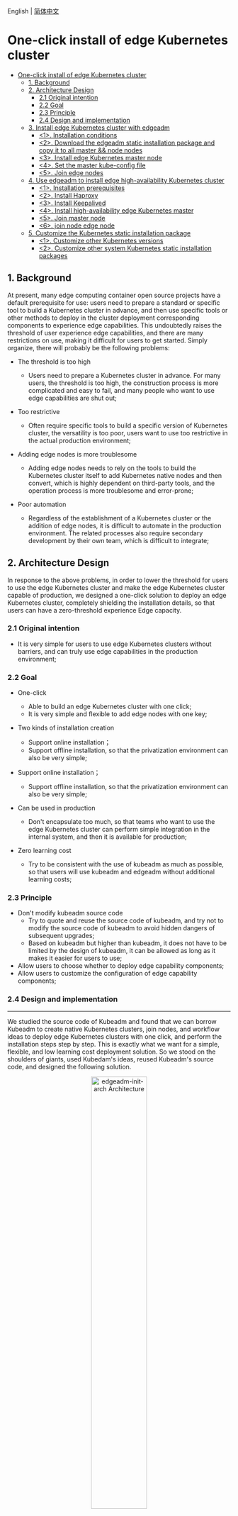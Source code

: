 English | [简体中文](./install_edge_kubernetes_CN.md)
# One-click install of edge Kubernetes cluster

* [One-click install of edge Kubernetes cluster](#one-click-install-of-edge-kubernetes-cluster)
   * [1. Background](#1-background)
   * [2. Architecture Design](#2-architecture-design)
      * [2.1 Original intention](#21-original-intention)
      * [2.2 Goal](#22-goal)
      * [2.3 Principle](#23-principle)
      * [2.4 Design and implementation](#24-design-and-implementation)
   * [3. Install edge Kubernetes cluster with edgeadm](#3-install-edge-kubernetes-cluster-with-edgeadm)
        * [&lt;1&gt;. Installation conditions](#1-installation-conditions)
        * [&lt;2&gt;. Download the edgeadm static installation package and copy it to all master &amp;&amp; node nodes](#2-download-the-edgeadm-static-installation-package-and-copy-it-to-all-master--node-nodes)
        * [&lt;3&gt;. Install edge Kubernetes master node](#3-install-edge-kubernetes-master-node)
        * [&lt;4&gt;. Set the master kube-config file](#4-set-the-master-kube-config-file)
        * [&lt;5&gt;. Join edge nodes](#5-join-edge-nodes)
   * [4. Use edgeadm to install edge high-availability Kubernetes cluster](#4-use-edgeadm-to-install-edge-high-availability-kubernetes-cluster)
        * [&lt;1&gt;. Installation prerequisites](#1-installation-prerequisites)
        * [&lt;2&gt;. Install Haproxy](#2-install-haproxy)
        * [&lt;3&gt;. Install Keepalived](#3-install-keepalived)
        * [&lt;4&gt;. Install high-availability edge Kubernetes master](#4-install-high-availability-edge-kubernetes-master)
        * [&lt;5&gt;. Join master node](#5-join-master-node)
        * [&lt;6&gt;. join node edge node](#6-join-node-edge-node)
   * [5. Customize the Kubernetes static installation package](#5-customize-the-kubernetes-static-installation-package)
      * [&lt;1&gt;. Customize other Kubernetes versions](#1-customize-other-kubernetes-versions)
      * [&lt;2&gt;. Customize other system Kubernetes static installation packages](#2-customize-other-system-kubernetes-static-installation-packages)

## 1. Background

At present, many edge computing container open source projects have a default prerequisite for use: users need to prepare a standard or specific tool to build a Kubernetes cluster in advance, and then use specific tools or other methods to deploy in the cluster deployment corresponding components to experience edge capabilities. This undoubtedly raises the threshold of user experience edge capabilities, and there are many restrictions on use, making it difficult for users to get started. Simply organize, there will probably be the following problems:

-   The threshold is too high
    -   Users need to prepare a Kubernetes cluster in advance. For many users, the threshold is too high, the construction process is more complicated and easy to fail, and many people who want to use edge capabilities are shut out;
-   Too restrictive
    -   Often require specific tools to build a specific version of Kubernetes cluster, the versatility is too poor, users want to use too restrictive in the actual production environment;

-   Adding edge nodes is more troublesome
    -   Adding edge nodes needs to rely on the tools to build the Kubernetes cluster itself to add Kubernetes native nodes and then convert, which is highly dependent on third-party tools, and the operation process is more troublesome and error-prone;
-   Poor automation
    -   Regardless of the establishment of a Kubernetes cluster or the addition of edge nodes, it is difficult to automate in the production environment. The related processes also require secondary development by their own team, which is difficult to integrate;

## 2. Architecture Design

In response to the above problems, in order to lower the threshold for users to use the edge Kubernetes cluster and make the edge Kubernetes cluster capable of production, we designed a one-click solution to deploy an edge Kubernetes cluster, completely shielding the installation details, so that users can have a zero-threshold experience Edge capacity.

### 2.1 Original intention

- It is very simple for users to use edge Kubernetes clusters without barriers, and can truly use edge capabilities in the production environment;

### 2.2 Goal

- One-click

     - Able to build an edge Kubernetes cluster with one click;
     - It is very simple and flexible to add edge nodes with one key;
- Two kinds of installation creation
     -   Support online installation；
     -   Support offline installation, so that the privatization environment can also be very simple;
- Support online installation；
     - Support offline installation, so that the privatization environment can also be very simple;
- Can be used in production

     - Don't encapsulate too much, so that teams who want to use the edge Kubernetes cluster can perform simple integration in the internal system, and then it is available for production;
- Zero learning cost

     - Try to be consistent with the use of kubeadm as much as possible, so that users will use kubeadm and edgeadm without additional learning costs;

### 2.3 Principle

- Don't modify kubeadm source code
  - Try to quote and reuse the source code of kubeadm, and try not to modify the source code of kubeadm to avoid hidden dangers of subsequent upgrades;
  - Based on kubeadm but higher than kubeadm, it does not have to be limited by the design of kubeadm, it can be allowed as long as it makes it easier for users to use;
- Allow users to choose whether to deploy edge capability components;
- Allow users to customize the configuration of edge capability components;

### 2.4 Design and implementation

---

We studied the source code of Kubeadm and found that we can borrow Kubeadm to create native Kubernetes clusters, join nodes, and workflow ideas to deploy edge Kubernetes clusters with one click, and perform the installation steps step by step. This is exactly what we want for a simple, flexible, and low learning cost deployment solution. So we stood on the shoulders of giants, used Kubedam's ideas, reused Kubeadm's source code, and designed the following solution.

<div align="center">
  <img src="../img/edgeadm-init-arch.png" width=50% title="edgeadm-init-arch Architecture">
</div>

>   Among them, the part of `Kubeadm init cluster/join node` completely reuses the source code of kubadm, and all the logic is exactly the same as Kubeadm.

This program has the following advantages:

-   Fully compatible with Kubeadm

    We just stand on the shoulders of Kubeadm, set some configuration parameters required by the edge cluster before Kubeadm init/join, initialize the Master or Node nodes automatically, and install the container runtime. After the completion of Kubeadm init/join, the CNI network plug-in was installed and the corresponding edge capability components were deployed.

    We quoted the Kubeadm source code in the way of Go Mod. During the whole process, we did not modify the source code of Kubeadm one line. It is completely native and ready to upgrade to a higher version of Kubeadm in the future.

-   One-click, easy to use, flexible and automated

    The edgeadm init cluster and join node completely retain the original parameters and process of Kubeadm init/join, but automatically initialize the node and install the container when running, you can use the `edgeadm --enable-edge=fasle` parameter to install the native one-click For Kubernetes clusters, you can also use the `edgeadm --enable-edge=true` parameter to install an edge Kubernetes cluster with one click.

    You can join any node as long as you can access the node where the Kube-apiserver is located, or you can join the master. Join master also continues the Kubeadm approach. To build highly available nodes, you can directly use join master to expand Master nodes when needed to achieve high availability.

-   No learning cost, exactly the same as using kubeadm

    Because the `Kubeadm init cluster/join node` part completely reuses the source code of kubadm, all logic is exactly the same as Kubeadm, completely retaining the usage habits of kubeadm and all flag parameters, and the usage is exactly the same as that of kubeadm, without any new learning cost , The user can customize the edge Kubernetes cluster according to the parameters of Kubeadm or use kubeadm.config.
    
-   Edge node security enhancement

    With the help of Kubernetes [Node Authentication](https://kubernetes.io/docs/reference/access-authn-authz/node/) mechanism, we have enabled [NodeRestriction](https://kubernetes.io/docs/reference/access-authn-authz/admission-controllers/#noderestriction) access plugin to ensure that each node has a unique identity and only has a minimal set of permissions. Even if an edge node is compromised, other edge nodes cannot be operated.

    For Kubelet, we also enable the [Kubelet configuration certificate rotation](https://kubernetes.io/docs/tasks/tls/certificate-rotation/) mechanism by default. When the Kubelet certificate is about to expire, a new secret key will be automatically generated , And apply for a new certificate from the Kubernetes API. Once the new certificate is available, it will be used to authenticate the connection with the Kubernetes API.

## 3. Install edge Kubernetes cluster with edgeadm

#### <1>. Installation conditions

-   Follow [kubeadm's minimum requirements](https://kubernetes.io/zh/docs/setup/production-environment/tools/kubeadm/install-kubeadm/#before-you-begin), master && node minimum 2C2G, disk space Not less than 1G;

    >   Warning: Provide clean machines as much as possible to avoid installation errors caused by other factors. `If there is a container service on the machine, it may be cleaned up during the installation process, please confirm carefully before executing it`
-   Currently supports amd64 and arm64 two systems;

    >   Other systems can compile edgeadm and make corresponding system installation packages by themselves, please refer to **5. Customize Kubernetes static installation package**

-   Supported Kubernetes version: greater than or equal to v1.18, the provided installation package only provides Kubernetes v1.18.2 version;

    >   For other Kubernetes versions, please refer to **5. Customize the Kubernetes static installation package** and make it yourself.

-   hostname of node should meet following requirements;
    
    > not contain `localhost` and  not all numbers

#### <2>. Download the edgeadm static installation package and copy it to all master && node nodes

>   Choose installation package according to your installation node CPU architecture [amd64, arm64]

```shell
arch=amd64 version=:v0.6.0 && rm -rf edgeadm-linux-* && wget https://superedge-1253687700.cos.ap-guangzhou.myqcloud.com/$version/$arch/edgeadm-linux-$arch-$version.tgz && tar -xzvf edgeadm-linux-* && cd edgeadm-linux-$arch-$version && ./edgeadm
```
The installation package is about 200M. For detailed information about the installation package, please refer to **5. Custom Kubernetes static installation package**.

>   If downloading the installation package is slow, you can directly check the corresponding [SuperEdge version](https://github.com/superedge/superedge/tags), download `edgeadm-linux-amd64/arm64-*.0.tgz`, and Decompression is the same.
>
>   One-click installation of the edge independent Kubernetes cluster function is supported starting from SuperEdge-v0.3.0-beta.0, pay attention to 
#### <3>. Install edge Kubernetes master node

```shell
./edgeadm init --kubernetes-version=1.18.2 --image-repository superedge.tencentcloudcr.com/superedge --service-cidr=10.96.0.0/12 --pod-network-cidr=192.168.0.0/16 --install-pkg-path ./kube-linux-*.tar.gz --apiserver-cert-extra-sans=<Master public IP> --apiserver-advertise-address=<master Intranet IP> --enable-edge=true -v=6
```
On：

-   --enable-edge=true: Whether to deploy edge capability components, the default is true

    >   --enable-edge=false means to install a native Kubernetes cluster, which is exactly the same as the cluster built by kubeadm;

-   --install-pkg-path: The address of the Kubernetes static installation package

    >   The value of --install-pkg-path can be the path on the machine or the network address (for example: http://xxx/xxx/kube-linux-arm64/amd64-*.tar.gz, which can be encrypted without wget You can), pay attention to use the Kubernetes static installation package that matches the machine system;

-   --apiserver-cert-extra-sans: kube-apiserver certificate extension address

    -   It is recommended to sign the master node’s external network IP or domain name, as long as the signed Master node’s IP or domain name can be accessed by the edge node**. Of course, the internal network IP is also allowed, provided that the edge node can access kube-apiserver through this IP. If you customize the domain name, you can configure hosts on all Matser and Node nodes by yourself;
    -   Sign the public network IP and domain name, because the edge node and the Master node are generally not in the same local area network, and need to join and access the Master through the public network;

-   --image-repository: image repository address

    >   If superedge.tencentcloudcr.com/superedge is slower, you can switch to other accelerated mirror warehouses, as long as you can pull down kube-apiserver, kube-controller-manager, kube-scheduler, kube-proxy, etcd, pause, etc. mirrors.

Other parameters have the same meaning as Kubeadm and can be configured according to kubeadm's requirements.

>   You can also use kubeadm.config to configure the original parameters of kubeadm, and create an edge Kubernetes cluster through `edgeadm init --config kubeadm.config --install-pkg-path ./kube-linux-*.tar.gz `.


If there is no problem during execution and the cluster is successfully initialized, the following content will be output:
```shell
Your Kubernetes control-plane has initialized successfully!

To start using your cluster, you need to run the following as a regular user:

  mkdir -p $HOME/.kube
  sudo cp -i /etc/kubernetes/admin.conf $HOME/.kube/config
  sudo chown $(id -u):$(id -g) $HOME/.kube/config

You should now deploy a pod network to the cluster.
Run "kubectl apply -f [podnetwork].yaml" with one of the options listed at:
  https://kubernetes.io/docs/concepts/cluster-administration/addons/

Then you can join any number of worker nodes by running the following on each as root:

edgeadm join xxx.xxx.xxx.xxx:xxx --token xxxx \
    --discovery-token-ca-cert-hash sha256:xxxxxxxxxx
    --install-pkg-path <Path of edgeadm kube-* install package>
```
If there is a problem during the execution, the corresponding error message will be returned directly and the initialization of the cluster will be interrupted. You can use the `./edgeadm reset` command to roll back the initialization operation of the cluster.

>   The node network bandwidth should be as large as possible to prevent the slowness of pulling the image halfway and wait forever. 100M bandwidth is recommended, which can be adjusted to normal after the installation is complete. Or you can manually pull the related image to the node in advance.

#### <4>. Set the master kube-config file

To enable non-root users to run kubectl, run the following commands, which are also part of the edgeadm init output:
```shell
mkdir -p $HOME/.kube
sudo cp -i /etc/kubernetes/admin.conf $HOME/.kube/config
sudo chown $(id -u):$(id -g) $HOME/.kube/config
```

If you are the root user, you can run:
```shell
export KUBECONFIG=/etc/kubernetes/admin.conf
```
Note that the `./edgeadm join` command that saves the output of `./edgeadm init` will be used when adding node nodes later.

The validity period of the token is the same as kubeadm `24h`, after expiration, you can use `./edgeadm token create` to create a new token.

The value generation of --discovery-token-ca-cert-hash is also the same as kubeadm, which can be generated by executing the following command on the master node.

```shell
openssl x509 -pubkey -in /etc/kubernetes/pki/ca.crt | openssl rsa -pubin -outform der 2>/dev/null | openssl dgst -sha256 -hex | sed 's/^.* //'
```

#### <5>. Join edge nodes

Execute `<2>. Download the edgeadm static installation package` on the edge node, or upload the edgeadm static installation package to the edge node by other means, and then execute the following command:

```bash
./edgeadm join <Master public/Intranet IP or domain>:Port --token xxxx \
     --discovery-token-ca-cert-hash sha256:xxxxxxxxxx 
     --install-pkg-path <edgeadm Kube-*Static installation package address/FTP path> 
     --enable-edge=true
```
On:

-   <Master public/Intranet IP or domain>:  the address where the node accesses the Kube-apiserver service.

    >   You can change the address of the Kube-apiserver service prompted by the `edgeadm init` to the node to be replaced by `Master node public network IP/Master node internal network IP/domain name` depending on the situation, depending on whether you want the node to access Kube through the external network or the internal network -apiserver service.

-   --enable-edge=true: Whether the added node is used as an edge node (whether to deploy edge capability components), the default is true

    >   --enable-edge=false means join the native Kubernetes cluster node, which is exactly the same as the node joined by kubeadm;

If there are no exceptions in the execution process,  the new node successfully joins the cluster, and the following will be output:

```shell
This node has joined the cluster:
* Certificate signing request was sent to apiserver and a response was received.
* The Kubelet was informed of the new secure connection details.

Run 'kubectl get nodes' on the control-plane to see this node join the cluster.
```
If there is a problem during the execution, the corresponding error message will be returned directly, and the addition of the node will be interrupted. You can use the `./edgeadm reset` command to roll back the operation of joining the node and rejoin.

> Tip: If the edge node is joined, after the edge node joins successfully, the edge node will be labeled with a label: `superedge.io/edge-node=enable`, which is convenient for subsequent applications to use nodeSelector to select the application and schedule to the edge node;
>
> Native Kubernetes nodes, like kubeadm's join, do not do anything.

## 4. Use edgeadm to install edge high-availability Kubernetes cluster

#### <1>. Installation prerequisites

-   Prepare a Master VIP as a unified entrance for available load balancing;
-   3 machines that meet [kubeadm's minimum requirements](https://kubernetes.io/zh/docs/setup/production-environment/tools/kubeadm/install-kubeadm/#before-you-begin) serve as master nodes;
-   3 machines that meet [kubeadm's minimum requirements](https://kubernetes.io/zh/docs/setup/production-environment/tools/kubeadm/install-kubeadm/#before-you-begin) serve as worker nodes;

#### <2>. Configure Master VIP and network interface

```shell
INTERFACE=eth0
VIP=<Master VIP>
```

#### <3>. Install high-availability edge Kubernetes master

Perform cluster initialization operations in one of the masters
```shell
./edgeadm init --control-plane-endpoint ${VIP} --interface ${INTERFACE}  --default-ha=kube-vip --upload-certs --kubernetes-version=1.18.2 --image-repository superedge.tencentcloudcr.com/superedge --service-cidr=10.96.0.0/12 --pod-network-cidr=192.168.0.0/16 --apiserver-cert-extra-sans=<Domain or Public/Intranet IP of Master node> --install-pkg-path <edgeadm Kube-*Static installation package address/FTP path> -v=6
```

On：

-   --interface: the network interface to bind VIP, default value is eth0.
-   --default-ha: high-availability component to be installed. For now, it only supports kube-vip. The high-availability component won't be installed if this option is not being set up.

>   The meaning of the parameters is the same as `3. Use edgeadm to install edge Kubernetes cluster`, and others are the same as kubeadm, so I won't explain it here;

If there are no exceptions during execution and the cluster is successfully initialized, the following content will be output:

```shell
Your Kubernetes control-plane has initialized successfully!

To start using your cluster, you need to run the following as a regular user:

  mkdir -p $HOME/.kube
  sudo cp -i /etc/kubernetes/admin.conf $HOME/.kube/config
  sudo chown $(id -u):$(id -g) $HOME/.kube/config

You should now deploy a pod network to the cluster.
Run "kubectl apply -f [podnetwork].yaml" with one of the options listed at:
  https://kubernetes.io/docs/concepts/cluster-administration/addons/

You can now join any number of the control-plane node running the following command on each as root:

  edgeadm join xxx.xxx.xxx.xxx:xxx --token xxxx \
    --discovery-token-ca-cert-hash sha256:xxxxxxxxxx \
    --control-plane --certificate-key xxxxxxxxxx
    --install-pkg-path <Path of edgeadm kube-* install package>

Please note that the certificate-key gives access to cluster sensitive data, keep it secret!
As a safeguard, uploaded-certs will be deleted in two hours; If necessary, you can use
"edgeadm init phase upload-certs --upload-certs" to reload certs afterward.

Then you can join any number of worker nodes by running the following on each as root:

edgeadm join xxx.xxx.xxx.xxx:xxxx --token xxxx \
    --discovery-token-ca-cert-hash sha256:xxxxxxxxxx  
    --install-pkg-path <Path of edgeadm kube-* install package>
```
If there is a problem during the execution, the corresponding error message will be directly returned, and the initialization of the cluster will be interrupted. Use the `rm /etc/kubernetes/admin.conf ; ./edgeadm reset` command to roll back the initialization operation of the cluster.

To enable non-root users to run kubectl, run the following commands, which are also part of the edgeadm init output:
```shell
mkdir -p $HOME/.kube
sudo cp -i /etc/kubernetes/admin.conf $HOME/.kube/config
sudo chown $(id -u):$(id -g) $HOME/.kube/config
```

If you are the root user, you can run:
```shell
export KUBECONFIG=/etc/kubernetes/admin.conf
```
Pay attention to the `./edgeadm join` command that saves the output of `./edgeadm init`, which is needed to add Master node and edge node later.

Record the `./edgeadm join` command output by `./edgeadm init`. You need this command to add the Master node and the edge node.

#### <4>. Join master node

Configure Master VIP and network interface on another master
```shell
INTERFACE=eth0
VIP=<Master VIP>
```
Execute the `./edgeadm join` command
```shell
./edgeadm join ${VIP}:xxx --interface ${INTERFACE} --default-ha=kube-vip --token xxxx    \
    --discovery-token-ca-cert-hash sha256:xxxxxxxxxx \
    --control-plane --certificate-key xxxxxxxxxx     \
    --install-pkg-path <Path of edgeadm kube-* install package> 
```
If there are no exceptions in the execution process, the new master successfully joins the cluster, and the following content will be output:
```shell
This node has joined the cluster and a new control plane instance was created:

* Certificate signing request was sent to apiserver and approval was received.
* The Kubelet was informed of the new secure connection details.
* Control plane (master) label and taint were applied to the new node.
* The Kubernetes control plane instances scaled up.
* A new etcd member was added to the local/stacked etcd cluster.

To start administering your cluster from this node, you need to run the following as a regular user:

        mkdir -p $HOME/.kube
        sudo cp -i /etc/kubernetes/admin.conf $HOME/.kube/config
        sudo chown $(id -u):$(id -g) $HOME/.kube/config

Run 'kubectl get nodes' to see this node join the cluster.
```
If there is a problem during the execution, the corresponding error message will be directly returned, and the addition of the node will be interrupted. Use the `rm /etc/kubernetes/admin.conf ; ./edgeadm reset` command to roll back the initialization of the cluster.

#### <5>. Join edge node

```shell
./edgeadm join xxx.xxx.xxx.xxx:xxxx --token xxxx \
    --discovery-token-ca-cert-hash sha256:xxxxxxxxxx 
    --install-pkg-path <Path of edgeadm kube-* install package> 
```
If there are no exceptions in the execution process, the new master successfully joins the cluster, and the following content will be output:

```shell
This node has joined the cluster:
* Certificate signing request was sent to apiserver and a response was received.
* The Kubelet was informed of the new secure connection details.

Run 'kubectl get nodes' on the control-plane to see this node join the cluster.
```
If there are exceptions during execution, the corresponding error message will be directly returned, and the initialization of the cluster will be interrupted. Use the `./edgeadm reset` command to roll back the initialization operation of the cluster.

## 5. Customize the Kubernetes static installation package

```shell
kube-linux-arm64-v1.18.2.tar.gz ## Kubernetes static installation package for kube-v1.18.2
├── bin                         ## Binary directory
│   ├── conntrack               ## Binary file for connection tracking
│   ├── kubectl                 ## kubectl for kube-v1.18.2
│   ├── kubelet                 ## kubelet for kube-v1.18.2
│   └── lite-apiserver          ## The corresponding version of lite-apiserver
├── cni                         ## cni configuration
│   └── cni-plugins-linux-v0.8.3.tar.gz ## CNI plug-in binary compression package of v0.8.3
└── container                   ## Container runtime directory
    └── docker-19.03-linux-arm64.tar.gz ## Docker 19.03 arm64 system installation script and installation package
```

### <1>. Customize other Kubernetes versions

There are two things you need to do to customize other Kubernetes versions:

-   Replace the kubectl and kubelet files in the `binary directory`, the version needs to be greater than or equal to Kubernetes v1.18.0;
-   Ensure that there is a basic image of the corresponding Kubernetes version in the mirror warehouse used by init;

### <2>. Customize other system Kubernetes static installation packages

To customize the Kubernetes static installation package and other systems, three things need to be done:

-   Replace all the binaries of the Kubernetes static installation package with the target system, including the binaries in the corresponding installation packages of cni and container;
-   Make sure that the mirror warehouse used by init has the basic image of the Kubernetes version of the corresponding system. It is recommended to use [Multi-System Mirror](https://docs.docker.com/buildx/working-with-buildx/);
-   Fully test to ensure that there are no compatibility issues. If there are related problems, you can also mention Issues in the SuperEdge community to fix them.

#### <3>. Custom node initialization script

`script/init-node.sh` is the initialization script of the node, but the system we tested is limited and cannot be fully compatible. If the default init-node.sh cannot initialize your node, or you need to add other initialization scripts, you can edit Use `script/init-node.sh` to customize the script and type out the kube-linux-arm64-v1.18.2.tar.gz package for your own use.
